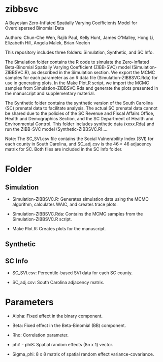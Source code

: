 # zibbsvc
A Bayesian Zero-Inflated Spatially Varying Coefficients Model for Overdispersed Binomial Data

Authors: Chun-Che Wen, Rajib Paul, Kelly Hunt, James O'Malley, Hong Li, Elizabeth Hill, Angela Malek, Brian Neelon

This repository includes three folders: Simulation, Synthetic, and SC Info.

The Simulation folder contains the R code to simulate the Zero-Inflated Beta-Binomial Spatially Varying Coefficient (ZIBB-SVC) model (Simulation-ZIBBSVC.R), as described in the Simulation section. We export the MCMC samples for each parameter as an R data file (Simulation-ZIBBSVC.Rda) for use in generating plots. In the Make Plot.R script, we import the MCMC samples from Simulation-ZIBBSVC.Rda and generate the plots presented in the manuscript and supplementary material.

The Synthetic folder contains the synthetic version of the South Carolina (SC) prenatal data to facilitate analysis. The actual SC prenatal data cannot be shared due to the policies of the SC Revenue and Fiscal Affairs Office, Health and Demographics Section, and the SC Department of Health and Environmental Control. This folder includes synthetic data (xxxx.Rda) and run the ZIBB-SVC model (Synthetic-ZIBBSVC.R).... 

Note: The SC_SVI.csv file contains the Social Vulnerability Index (SVI) for each county in South Carolina, and SC_adj.csv is the 46 × 46 adjacency matrix for SC. Both files are included in the SC Info folder.

# Folder

## Simulation
 - Simulation-ZIBBSVC.R: Generates simulation data using the MCMC algorithm, calculates WAIC, and creates trace plots.

 - Simulation-ZIBBSVC.Rda: Contains the MCMC samples from the Simulation-ZIBBSVC.R script.

 - Make Plot.R: Creates plots for the manuscript.

## Synthetic 


## SC Info

  - SC_SVI.csv: Percentile-based SVI data for each SC county.

 - SC_adj.csv: South Carolina adjacency matrix.


# Parameters
  - Alpha: Fixed effect in the binary component.
    
  - Beta: Fixed effect in the Beta-Binomial (BB) component.
    
  - Rho: Correlation parameter.
    
  - phi1 - phi8: Spatial random effects (8n x 1) vector.
    
  - Sigma_phi: 8 x 8 matrix of spatial random effect variance-covariance.


